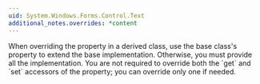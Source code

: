 ```yaml
---
uid: System.Windows.Forms.Control.Text
additional_notes.overrides: *content
---
```


<p>When overriding the <xref href="System.Windows.Forms.Control.Text"></xref> property in a derived class, use the base class's <xref href="System.Windows.Forms.Control.Text"></xref> property to extend the base implementation. Otherwise, you must provide all the implementation. You are not required to override both the `get` and `set` accessors of the <xref href="System.Windows.Forms.Control.Text"></xref> property; you can override only one if needed.</p>


